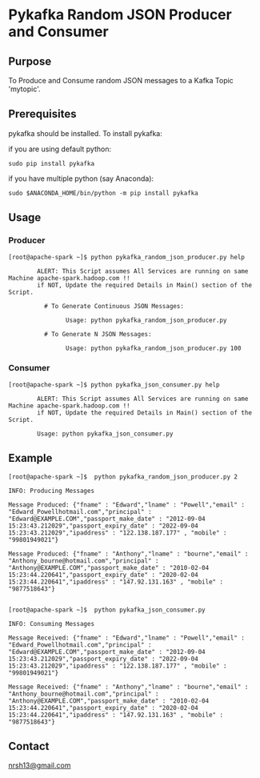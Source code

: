 # Pykafka Random JSON Producer and Consumer

## Purpose
To Produce and Consume random JSON messages to a Kafka Topic 'mytopic'.

## Prerequisites
pykafka should be installed.
To install pykafka:

if you are using default python:
```
sudo pip install pykafka
```
if you have multiple python (say Anaconda):
```
sudo $ANACONDA_HOME/bin/python -m pip install pykafka
```

## Usage
### Producer
```
[root@apache-spark ~]$ python pykafka_random_json_producer.py help

        ALERT: This Script assumes All Services are running on same Machine apache-spark.hadoop.com !!
        if NOT, Update the required Details in Main() section of the Script.

          # To Generate Continuous JSON Messages:

                Usage: python pykafka_random_json_producer.py

          # To Generate N JSON Messages:

                Usage: python pykafka_random_json_producer.py 100
```
### Consumer
```
[root@apache-spark ~]$ python pykafka_json_consumer.py help

        ALERT: This Script assumes All Services are running on same Machine apache-spark.hadoop.com !!
        if NOT, Update the required Details in Main() section of the Script.

        Usage: python pykafka_json_consumer.py
```

## Example
```
[root@apache-spark ~]$  python pykafka_random_json_producer.py 2

INFO: Producing Messages

Message Produced: {"fname" : "Edward","lname" : "Powell","email" : "Edward_Powellhotmail.com","principal" : "Edward@EXAMPLE.COM","passport_make_date" : "2012-09-04 15:23:43.212029","passport_expiry_date" : "2022-09-04 15:23:43.212029","ipaddress" : "122.138.187.177" , "mobile" : "99801949021"}

Message Produced: {"fname" : "Anthony","lname" : "bourne","email" : "Anthony_bourne@hotmail.com","principal" : "Anthony@EXAMPLE.COM","passport_make_date" : "2010-02-04 15:23:44.220641","passport_expiry_date" : "2020-02-04 15:23:44.220641","ipaddress" : "147.92.131.163" , "mobile" : "9877518643"}


[root@apache-spark ~]$  python pykafka_json_consumer.py

INFO: Consuming Messages

Message Received: {"fname" : "Edward","lname" : "Powell","email" : "Edward_Powellhotmail.com","principal" : "Edward@EXAMPLE.COM","passport_make_date" : "2012-09-04 15:23:43.212029","passport_expiry_date" : "2022-09-04 15:23:43.212029","ipaddress" : "122.138.187.177" , "mobile" : "99801949021"}

Message Received: {"fname" : "Anthony","lname" : "bourne","email" : "Anthony_bourne@hotmail.com","principal" : "Anthony@EXAMPLE.COM","passport_make_date" : "2010-02-04 15:23:44.220641","passport_expiry_date" : "2020-02-04 15:23:44.220641","ipaddress" : "147.92.131.163" , "mobile" : "9877518643"}
```

## Contact
nrsh13@gmail.com
